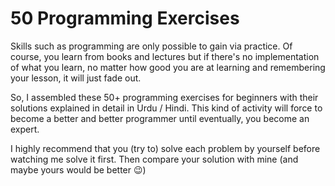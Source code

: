 # 50 Programming Exercises
Skills such as programming are only possible to gain via practice. Of course, you learn from books and lectures but if there's no implementation of what you learn, no matter how good you are at learning and remembering your lesson, it will just fade out.

So, I assembled these 50+ programming exercises for beginners with their solutions explained in detail in Urdu / Hindi. This kind of activity will force to become a better and better programmer until eventually, you become an expert.

I highly recommend that you (try to) solve each problem by yourself before watching me solve it first. Then compare your solution with mine (and maybe yours would be better 😉)
